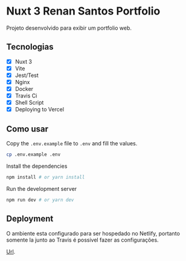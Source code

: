 # Nuxt 3 Renan Santos Portfolio

Projeto desenvolvido para exibir um portfolio web.


## Tecnologias

- [x] Nuxt 3
- [x] Vite
- [x] Jest/Test
- [x] Nginx
- [x] Docker
- [x] Travis Ci
- [x] Shell Script
- [x] Deploying to Vercel

## Como usar

Copy the `.env.example` file to `.env` and fill the values.

```bash
cp .env.example .env
```

Install the dependencies

```bash
npm install # or yarn install
```

Run the development server

```bash
npm run dev # or yarn dev
```

## Deployment

O ambiente esta configurado para ser hospedado no Netlify, portanto somente la junto ao Travis é possivel fazer as 
configurações.

[Url](https://renansantos.dev).
